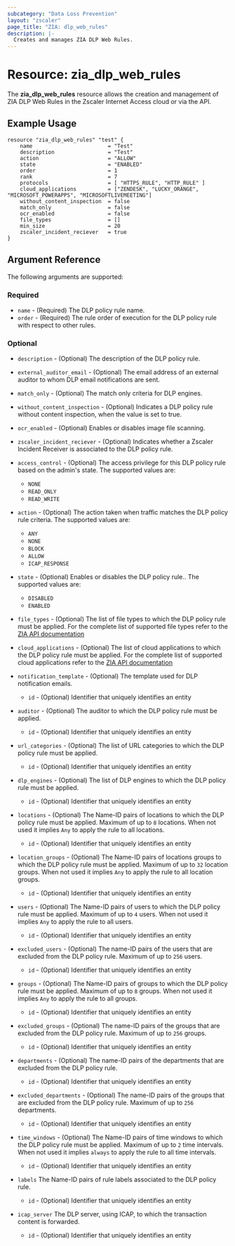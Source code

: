 ```yaml
---
subcategory: "Data Loss Prevention"
layout: "zscaler"
page_title: "ZIA: dlp_web_rules"
description: |-
  Creates and manages ZIA DLP Web Rules.
---
```


# Resource: zia_dlp_web_rules

The **zia_dlp_web_rules** resource allows the creation and management of ZIA DLP Web Rules in the Zscaler Internet Access cloud or via the API.

## Example Usage

```hcl
resource "zia_dlp_web_rules" "test" {
    name                        = "Test"
    description                 = "Test"
    action                      = "ALLOW"
    state                       = "ENABLED"
    order                       = 1
    rank                        = 7
    protocols                   = [ "HTTPS_RULE", "HTTP_RULE" ]
    cloud_applications          = ["ZENDESK", "LUCKY_ORANGE", "MICROSOFT_POWERAPPS", "MICROSOFTLIVEMEETING"]
    without_content_inspection  = false
    match_only                  = false
    ocr_enabled                 = false
    file_types                  = []
    min_size                    = 20
    zscaler_incident_reciever   = true
}
```

## Argument Reference

The following arguments are supported:

### Required

* `name` - (Required) The DLP policy rule name.
* `order` - (Required) The rule order of execution for the DLP policy rule with respect to other rules.

### Optional

* `description` - (Optional) The description of the DLP policy rule.
* `external_auditor_email` - (Optional) The email address of an external auditor to whom DLP email notifications are sent.
* `match_only` - (Optional) The match only criteria for DLP engines.
* `without_content_inspection` - (Optional) Indicates a DLP policy rule without content inspection, when the value is set to true.
* `ocr_enabled` - (Optional) Enables or disables image file scanning.
* `zscaler_incident_reciever` - (Optional) Indicates whether a Zscaler Incident Receiver is associated to the DLP policy rule.

* `access_control` - (Optional) The access privilege for this DLP policy rule based on the admin's state. The supported values are:
  * `NONE`
  * `READ_ONLY`
  * `READ_WRITE`

* `action` - (Optional) The action taken when traffic matches the DLP policy rule criteria. The supported values are:
  * `ANY`
  * `NONE`
  * `BLOCK`
  * `ALLOW`
  * `ICAP_RESPONSE`

* `state` - (Optional) Enables or disables the DLP policy rule.. The supported values are:
  * `DISABLED`
  * `ENABLED`

* `file_types` - (Optional) The list of file types to which the DLP policy rule must be applied. For the complete list of supported file types refer to the  [ZIA API documentation](https://help.zscaler.com/zia/data-loss-prevention#/webDlpRules-post)
* `cloud_applications` - (Optional) The list of cloud applications to which the DLP policy rule must be applied. For the complete list of supported cloud applications refer to the  [ZIA API documentation](https://help.zscaler.com/zia/data-loss-prevention#/webDlpRules-post)

* `notification_template` - (Optional) The template used for DLP notification emails.
  * `id` - (Optional) Identifier that uniquely identifies an entity

* `auditor` - (Optional) The auditor to which the DLP policy rule must be applied.
  * `id` - (Optional) Identifier that uniquely identifies an entity

* `url_categories` - (Optional) The list of URL categories to which the DLP policy rule must be applied.
  * `id` - (Optional) Identifier that uniquely identifies an entity

* `dlp_engines` - (Optional) The list of DLP engines to which the DLP policy rule must be applied.
  * `id` - (Optional) Identifier that uniquely identifies an entity

* `locations` - (Optional) The Name-ID pairs of locations to which the DLP policy rule must be applied. Maximum of up to `8` locations. When not used it implies `Any` to apply the rule to all locations.
  * `id` - (Optional) Identifier that uniquely identifies an entity

* `location_groups` - (Optional) The Name-ID pairs of locations groups to which the DLP policy rule must be applied. Maximum of up to `32` location groups. When not used it implies `Any` to apply the rule to all location groups.
  * `id` - (Optional) Identifier that uniquely identifies an entity

* `users` - (Optional) The Name-ID pairs of users to which the DLP policy rule must be applied. Maximum of up to `4` users. When not used it implies `Any` to apply the rule to all users.
  * `id` - (Optional) Identifier that uniquely identifies an entity

* `excluded_users` - (Optional) The name-ID pairs of the users that are excluded from the DLP policy rule. Maximum of up to `256` users.
  * `id` - (Optional) Identifier that uniquely identifies an entity

* `groups` - (Optional) The Name-ID pairs of groups to which the DLP policy rule must be applied. Maximum of up to `8` groups. When not used it implies `Any` to apply the rule to all groups.
  * `id` - (Optional) Identifier that uniquely identifies an entity

* `excluded_groups` - (Optional) The name-ID pairs of the groups that are excluded from the DLP policy rule. Maximum of up to `256` groups.
  * `id` - (Optional) Identifier that uniquely identifies an entity

* `departments` - (Optional) The name-ID pairs of the departments that are excluded from the DLP policy rule.
  * `id` - (Optional) Identifier that uniquely identifies an entity

* `excluded_departments` - (Optional) The name-ID pairs of the groups that are excluded from the DLP policy rule. Maximum of up to `256` departments.
  * `id` - (Optional) Identifier that uniquely identifies an entity

* `time_windows` - (Optional) The Name-ID pairs of time windows to which the DLP policy rule must be applied. Maximum of up to `2` time intervals. When not used it implies `always` to apply the rule to all time intervals.
  * `id` - (Optional) Identifier that uniquely identifies an entity

* `labels` The Name-ID pairs of rule labels associated to the DLP policy rule.
  * `id` - (Optional) Identifier that uniquely identifies an entity

* `icap_server` The DLP server, using ICAP, to which the transaction content is forwarded.
  * `id` - (Optional) Identifier that uniquely identifies an entity
